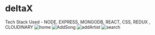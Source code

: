 # deltaX
Tech Stack Used - NODE, EXPRESS, MONGODB, REACT, CSS, REDUX , CLOUDINARY
![home](https://github.com/indranilmondal901/deltaX/assets/122368872/c2933612-470a-4205-a4e6-d359602cb93b)
![AddSong](https://github.com/indranilmondal901/deltaX/assets/122368872/d80a988b-ab1c-4be2-b4d1-32f22b69fae2)
![addArtist](https://github.com/indranilmondal901/deltaX/assets/122368872/c4fdecfb-60d3-46df-ad1e-510c1a5944d3)
![search](https://github.com/indranilmondal901/deltaX/assets/122368872/927a6baa-89d6-4d0b-be6c-f4faabc1af92)

